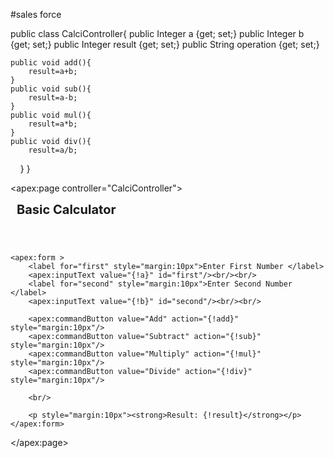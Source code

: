 #sales force 

public class CalciController{
    public Integer a {get; set;}
    public Integer b {get; set;}
    public Integer result {get; set;}
    public String operation {get; set;}
    
    public void add(){
        result=a+b;
    }
    public void sub(){
        result=a-b;
    }
    public void mul(){
        result=a*b;
    }
    public void div(){
        result=a/b;
    }
}


<apex:page controller="CalciController">
    <h1 style="margin:10px; font-size:20px">Basic Calculator</h1><br/><br/>

    <apex:form >
        <label for="first" style="margin:10px">Enter First Number </label>
        <apex:inputText value="{!a}" id="first"/><br/><br/>
        <label for="second" style="margin:10px">Enter Second Number </label>
        <apex:inputText value="{!b}" id="second"/><br/><br/>
        
        <apex:commandButton value="Add" action="{!add}" style="margin:10px"/>
        <apex:commandButton value="Subtract" action="{!sub}" style="margin:10px"/>
        <apex:commandButton value="Multiply" action="{!mul}" style="margin:10px"/>
        <apex:commandButton value="Divide" action="{!div}" style="margin:10px"/>

        <br/>

        <p style="margin:10px"><strong>Result: {!result}</strong></p>
    </apex:form>
</apex:page>
